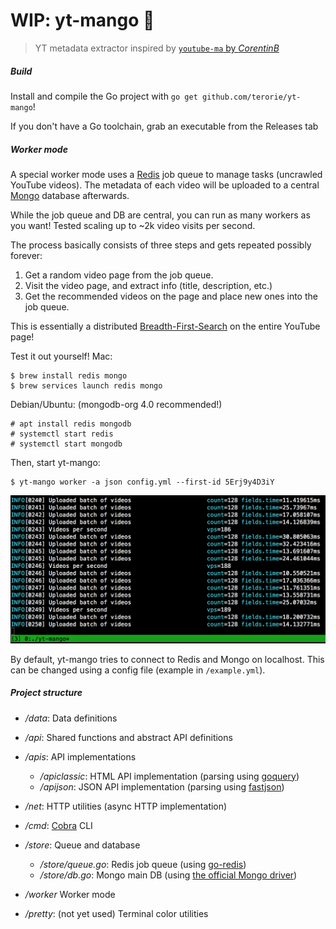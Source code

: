 # WIP: yt-mango 💾

> YT metadata extractor inspired by [`youtube-ma` by _CorentinB_][youtube-ma]

##### Build

Install and compile the Go project with `go get github.com/terorie/yt-mango`!

If you don't have a Go toolchain, grab an executable from the Releases tab

##### Worker mode

A special worker mode uses a [Redis](https://redis.io/)
job queue to manage tasks (uncrawled YouTube videos).
The metadata of each video will be uploaded to a central
[Mongo](https://www.mongodb.com/) database afterwards.

While the job queue and DB are central, you can run
as many workers as you want!
Tested scaling up to ~2k video visits per second.

The process basically consists of three steps and gets repeated possibly forever:
 1. Get a random video page from the job queue.
 2. Visit the video page, and extract info (title, description, etc.)
 3. Get the recommended videos on the page and place new ones into the job queue.

This is essentially a distributed
[Breadth-First-Search](https://en.wikipedia.org/wiki/Breadth-first_search)
on the entire YouTube page!

Test it out yourself!
Mac:
```
$ brew install redis mongo
$ brew services launch redis mongo
```

Debian/Ubuntu: (mongodb-org 4.0 recommended!)
```
# apt install redis mongodb
# systemctl start redis
# systemctl start mongodb
```

Then, start yt-mango: 
```
$ yt-mango worker -a json config.yml --first-id 5Erj9y4D3iY
```

![yt-mango worker output](doc/working.png)

By default, yt-mango tries to connect to Redis and Mongo on localhost.
This can be changed using a config file (example in `/example.yml`).

##### Project structure

- _/data_: Data definitions
- _/api_: Shared functions and abstract API definitions
- _/apis_: API implementations
    - _/apiclassic_: HTML API implementation (parsing using [goquery][goquery])
    - _/apijson_: JSON API implementation (parsing using [fastjson][fastjson])
- _/net_: HTTP utilities (async HTTP implementation)
- _/cmd_: [Cobra][cobra] CLI
- _/store_: Queue and database
    - _/store/queue.go_: Redis job queue (using [go-redis][go-redis])
    - _/store/db.go_: Mongo main DB (using [the official Mongo driver][mongodb-driver])
- _/worker_ Worker mode

- _/pretty_: (not yet used) Terminal color utilities

 [youtube-ma]: https://github.com/CorentinB/youtube-ma
 [goquery]: https://github.com/PuerkitoBio/goquery
 [fastjson]: https://github.com/valyala/fastjson
 [cobra]: https://github.com/spf13/cobra
 [viper]: https://github.com/spf13/viper
 [go-redis]: https://github.com/go-redis/redis
 [mongodb-driver]: https://github.com/mongodb/mongo-go-driver
